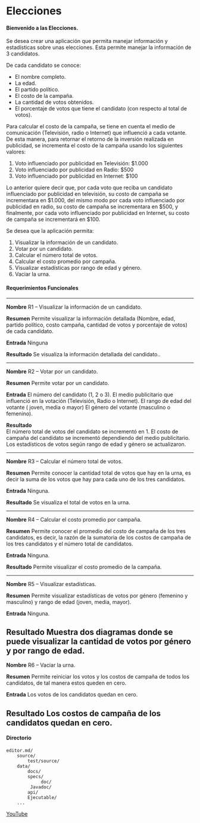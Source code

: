 # Elecciones

#### Bienvenido a las Elecciones.
Se desea crear una aplicación que permita manejar información y estadísticas sobre unas 
elecciones. Esta permite manejar la información de 3 candidatos.

De cada candidato se conoce:

- El nombre completo.
- La edad.
- El partido político.
- El costo de la campaña.
- La cantidad de votos obtenidos.
- El porcentaje de votos que tiene el candidato (con respecto al total de votos).

Para calcular el costo de la campaña, se tiene en cuenta el medio de comunicación 
(Televisión, radio o Internet) que influenció a cada votante. De esta manera, para retornar
el retorno de la inversión realizada en publicidad, se incrementa el costo de la campaña
usando los siguientes valores:

1. Voto influenciado por publicidad en Televisión: $1.000
2. Voto influenciado por publicidad en Radio: $500
3. Voto influenciado por publicidad en Internet: $100

Lo anterior quiere decir que, por cada voto que reciba un candidato influenciado por
publicidad en televisión, su costo de campaña se incrementara en $1.000, del mismo modo
por cada voto influenciado por publicidad en radio, su costo de campaña se incrementara
en $500, y finalmente, por cada voto influenciado por publicidad en Internet, su costo de
campaña se incrementará en $100.

Se desea que la aplicación permita:

1. Visualizar la información de un candidato.
2. Votar por un candidato.
3. Calcular el número total de votos.
4. Calcular el costo promedio por campaña.
5. Visualizar estadísticas por rango de edad y género.
6. Vaciar la urna.


#### Requerimientos Funcionales
------------------------------------------------------------------------------------------------------
**Nombre** 
R1 –  Visualizar la información de un candidato.

**Resumen**  Permite visualizar la información detallada (Nombre, edad, partido político, costo campaña, 
cantidad de votos y porcentaje de votos) de cada candidato.

**Entrada**  Ninguna

**Resultado**   Se visualiza la información detallada del candidato..

------------------------------------------------------------------------------------------------------
**Nombre**
R2 – Votar por un candidato.

**Resumen**  Permite votar por un candidato.

**Entrada**
El número del candidato (1, 2 o 3).
El medio publicitario que influenció en la votación (Televisión, Radio o Internet).
El rango de edad del votante ( joven, media o mayor)
El género del votante (masculino o femenino).

**Resultado**  
El número total de votos del candidato se incrementó en 1.
El costo de campaña del candidato se incrementó dependiendo del medio publicitario.
Los estadísticos de votos según rango de edad y género se actualizaron.

------------------------------------------------------------------------------------------------------
**Nombre**
R3 – Calcular el número total de votos.

**Resumen** Permite conocer la cantidad total de votos que hay en la urna, es decir la suma de los votos que
hay para cada uno de los tres candidatos.

**Entrada**
Ninguna.

**Resultado** 
Se visualiza el total de votos en la urna.

------------------------------------------------------------------------------------------------------
**Nombre**
R4 – Calcular el costo promedio por campaña.

**Resumen**
Permite conocer el promedio del costo de campaña de los tres candidatos, es decir, la razón de
la sumatoria de los costos de campaña de los tres candidatos y el número total de candidatos.

**Entrada**
Ninguna.

**Resultado** 
Permite visualizar el costo promedio de la campaña.


------------------------------------------------------------------------------------------------------
**Nombre**
R5 – Visualizar estadísticas.

**Resumen**
Permite visualizar estadísticas de votos por género (femenino y masculino) y rango de edad
(joven, media, mayor). 

**Entrada**
Ninguna.

**Resultado** 
Muestra dos diagramas donde se puede visualizar la cantidad de votos por género y por rango de edad.
------------------------------------------------------------------------------------------------------
**Nombre**
R6 – Vaciar la urna.

**Resumen**
Permite reiniciar los votos y los costos de campaña de todos los candidatos, de tal manera estos
queden en cero. 

**Entrada**
Los votos de los candidatos quedan en cero.

**Resultado** 
Los costos de campaña de los candidatos quedan en cero.
------------------------------------------------------------------------------------------------------

#### Directorio
    editor.md/
       	source/
            test/source/
       	data/
        	docs/
            specs/
                 doc/
             Javadoc/
            api/
            Ejecutable/
        ...
  [YouTube](https://www.youtube.com/user/MrDionicios/videos "youtube")    
